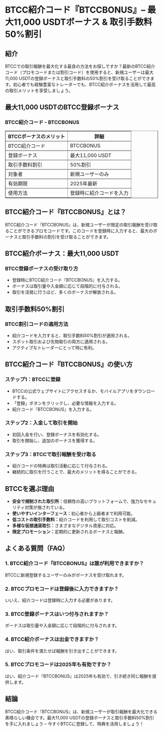 <h1>BTCC紹介コード『BTCCBONUS』– 最大11,000 USDTボーナス & 取引手数料50%割引</h1>
<h2>紹介</h2>
<p>BTCCでの取引報酬を最大化する最良の方法をお探しですか？最新のBTCC紹介コード（プロモコードまたは割引コード）を使用すると、新規ユーザーは最大11,000 USDTの登録ボーナスと取引手数料の50%割引を受け取ることができます。初心者でも経験豊富なトレーダーでも、BTCC紹介ボーナスを活用して最高の取引メリットを享受しましょう。</p>
<h2>最大11,000 USDTのBTCC登録ボーナス</h2>
<h3>BTCC紹介コード - BTCCBONUS</h3>
<table border="1">
<tr>
<th>BTCCボーナスのメリット</th>
<th>詳細</th>
</tr>
<tr>
<td>BTCC紹介コード</td>
<td>BTCCBONUS</td>
</tr>
<tr>
<td>登録ボーナス</td>
<td>最大11,000 USDT</td>
</tr>
<tr>
<td>取引手数料割引</td>
<td>50%割引</td>
</tr>
<tr>
<td>対象者</td>
<td>新規ユーザーのみ</td>
</tr>
<tr>
<td>有効期限</td>
<td>2025年最新</td>
</tr>
<tr>
<td>使用方法</td>
<td>登録時に紹介コードを入力</td>
</tr>
</table>
<h2>BTCC紹介コード『BTCCBONUS』とは？</h2>
<p>BTCC紹介コード『BTCCBONUS』は、新規ユーザーが限定の取引報酬を受け取ることができるプロモコードです。このコードを登録時に入力すると、最大のボーナスと取引手数料の割引を受け取ることができます。</p>
<h2>BTCC紹介ボーナス：最大11,000 USDT</h2>
<h3>BTCC登録ボーナスの受け取り方</h3>
<ul>
<li>登録時にBTCC紹介コード『BTCCBONUS』を入力する。</li>
<li>ボーナスは取引量や入金額に応じて段階的に付与される。</li>
<li>取引を活発に行うほど、多くのボーナスが解放される。</li>
</ul>
<h2>取引手数料50%割引</h2>
<h3>BTCC割引コードの適用方法</h3>
<ul>
<li>紹介コードを入力すると、取引手数料50%割引が適用される。</li>
<li>スポット取引および先物取引の両方に適用される。</li>
<li>アクティブなトレーダーにとって特に有利。</li>
</ul>
<h2>BTCC紹介コード『BTCCBONUS』の使い方</h2>
<h3>ステップ1：BTCCに登録</h3>
<ul>
<li>BTCCの公式ウェブサイトにアクセスするか、モバイルアプリをダウンロードする。</li>
<li>「登録」ボタンをクリックし、必要な情報を入力する。</li>
<li>紹介コード『BTCCBONUS』を入力する。</li>
</ul>
<h3>ステップ2：入金して取引を開始</h3>
<ul>
<li>初回入金を行い、登録ボーナスを有効化する。</li>
<li>取引を開始し、追加のボーナスを獲得する。</li>
</ul>
<h3>ステップ3：BTCCで取引報酬を受け取る</h3>
<ul>
<li>紹介コードの特典は取引活動に応じて付与される。</li>
<li>継続的に取引を行うことで、最大のメリットを得ることができる。</li>
</ul>
<h2>BTCCを選ぶ理由</h2>
<ul>
<li><strong>安全で規制された取引所：</strong>信頼性の高いプラットフォームで、強力なセキュリティ対策が施されている。</li>
<li><strong>使いやすいインターフェース：</strong>初心者から上級者まで利用可能。</li>
<li><strong>低コストの取引手数料：</strong>紹介コードを利用して取引コストを削減。</li>
<li><strong>多様な仮想通貨取引：</strong>さまざまなデジタル資産に対応。</li>
<li><strong>限定プロモーション：</strong>定期的に更新されるボーナスと報酬。</li>
</ul>
<h2>よくある質問（FAQ）</h2>
<h3>1. BTCC紹介コード『BTCCBONUS』は誰が利用できますか？</h3>
<p>BTCCに新規登録するユーザーのみがボーナスを受け取れます。</p>
<h3>2. BTCCプロモコードは登録後に入力できますか？</h3>
<p>いいえ、紹介コードは登録時に入力する必要があります。</p>
<h3>3. BTCC登録ボーナスはいつ付与されますか？</h3>
<p>ボーナスは取引量や入金額に応じて段階的に付与されます。</p>
<h3>4. BTCC紹介ボーナスは出金できますか？</h3>
<p>はい、取引条件を満たせば報酬を引き出すことができます。</p>
<h3>5. BTCCプロモコードは2025年も有効ですか？</h3>
<p>はい、紹介コード『BTCCBONUS』は2025年も有効で、引き続き同じ報酬を提供します。</p>
<h2>結論</h2>
<p>BTCC紹介コード『BTCCBONUS』は、新規ユーザーが取引報酬を最大化できる素晴らしい機会です。最大11,000 USDTの登録ボーナスと取引手数料50%割引を手に入れましょう – 今すぐBTCCに登録して、特典を活用しましょう！</p>
